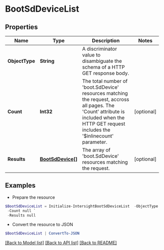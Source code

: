 # BootSdDeviceList
## Properties

Name | Type | Description | Notes
------------ | ------------- | ------------- | -------------
**ObjectType** | **String** | A discriminator value to disambiguate the schema of a HTTP GET response body. | 
**Count** | **Int32** | The total number of &#39;boot.SdDevice&#39; resources matching the request, accross all pages. The &#39;Count&#39; attribute is included when the HTTP GET request includes the &#39;$inlinecount&#39; parameter. | [optional] 
**Results** | [**BootSdDevice[]**](BootSdDevice.md) | The array of &#39;boot.SdDevice&#39; resources matching the request. | [optional] 

## Examples

- Prepare the resource
```powershell
$BootSdDeviceList = Initialize-IntersightBootSdDeviceList  -ObjectType null `
 -Count null `
 -Results null
```

- Convert the resource to JSON
```powershell
$BootSdDeviceList | ConvertTo-JSON
```

[[Back to Model list]](../README.md#documentation-for-models) [[Back to API list]](../README.md#documentation-for-api-endpoints) [[Back to README]](../README.md)

